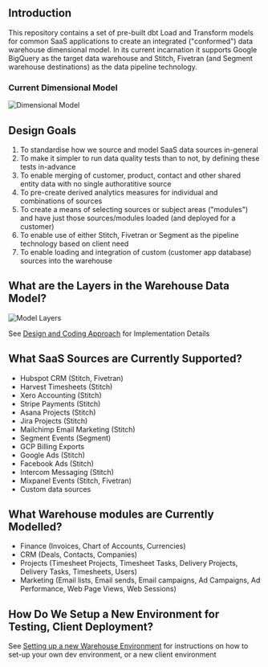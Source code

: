 ## Introduction

This repository contains a set of pre-built dbt Load and Transform models for common SaaS applications to create an integrated ("conformed") data warehouse dimensional model. In its current incarnation it supports Google BigQuery as the target data warehouse and Stitch, Fivetran (and Segment warehouse destinations) as the data pipeline technology.

### Current Dimensional Model

![Dimensional Model](https://github.com/rittmananalytics/ra_data_warehouse/blob/master/img/dimensional_model.png)

## Design Goals

1. To standardise how we source and model SaaS data sources in-general
2. To make it simpler to run data quality tests than to not, by defining these tests in-advance
3. To enable merging of customer, product, contact and other shared entity data with no single authoratitive source
4. To pre-create derived analytics measures for individual and combinations of sources
5. To create a means of selecting sources or subject areas ("modules") and have just those sources/modules loaded (and deployed for a customer)
6. To enable use of either Stitch, Fivetran or Segment as the pipeline technology based on client need
7. To enable loading and integration of custom (customer app database) sources into the warehouse

## What are the Layers in the Warehouse Data Model?

![Model Layers](https://github.com/rittmananalytics/ra_data_warehouse/blob/master/img/data_flow.png)

See [Design and Coding Approach](https://github.com/rittmananalytics/ra_data_warehouse/wiki/Design-and-Coding-Approach) for Implementation Details

## What SaaS Sources are Currently Supported?

* Hubspot CRM (Stitch, Fivetran)
* Harvest Timesheets (Stitch)
* Xero Accounting (Stitch)
* Stripe Payments (Stitch)
* Asana Projects (Stitch)
* Jira Projects (Stitch)
* Mailchimp Email Marketing (Stitch)
* Segment Events (Segment)
* GCP Billing Exports
* Google Ads (Stitch)
* Facebook Ads (Stitch)
* Intercom Messaging (Stitch)
* Mixpanel Events (Stitch, Fivetran)
* Custom data sources

## What Warehouse modules are Currently Modelled?

* Finance (Invoices, Chart of Accounts, Currencies)
* CRM (Deals, Contacts, Companies)
* Projects (Timesheet Projects, Timesheet Tasks, Delivery Projects, Delivery Tasks, Timesheets, Users)
* Marketing (Email lists, Email sends, Email campaigns, Ad Campaigns, Ad Performance, Web Page Views, Web Sessions)

## How Do We Setup a New Environment for Testing, Client Deployment?

See [Setting up a new Warehouse Environment](https://github.com/rittmananalytics/ra_data_warehouse/blob/master/setup.md) for instructions on how to set-up your own dev environment, or a new client environment
